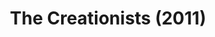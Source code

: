 ---
layout: shows
title: The Creationists (2011)
image:
category:
details:
  Theatre: Players by the Sea
  Title: The Creationists
  Playwright: Joshua Kreis McTiernan
  Setting: Here and Now, Now and Then
  Subject: Based on the story by Jeremy Kreis McTiernan and Joshua Kreis McTiernan
  Premiere: 2011-02-18
showtimes: |
    2011-02-18 20:00:00
    2011-02-19 20:00:00
    2011-02-24 20:00:00
    2011-02-25 20:00:00
    2011-02-26 20:00:00
cast:
  The Narrator: Brian Fullford
  Cameron: Cameron Lee Henderson
  Kai: Philip Harville
  Tyler: Tyler Christian Ramirez
  Head Eraser: Chris Robertson
  Mr. Bennet: Chris Robertson
  Roger: Chris Robertson
  Eraser 2: Tori Richmond-Davies
  Lizzie Bennet: Tori Richmond-Davies
  Ralph: Tori Richmond-Davies
  Eraser 3: J'royce Denard Walton
  Mrs. Bennet: J'royce Denard Walton
  Jack: J'royce Denard Walton
crew:
  Director: Joshua Kreis McTiernan
  Script Supervisors: |
    Joshua Kreis McTiernan
    Evan Dodd
  Stage Manager: Jane Cassingham
  Set Design: |
    Joshua Kreis McTiernan
    Brianna Dykes
  Costume Design: J'royce Denard Walton
  Sound Design: |
    Joshua Kreis McTiernan
    Ray Hollister
  Light/Sound Board Operator: Ray Hollister
  Deck Crew: |
    Jane Cassingham
    Pablo J. Milla
photos:
  - photo: 2011_The_Creationists_1.jpeg
    photo_credit: Pablo Milla
    photo_alt: Cast and Crew of The Creationists (2011)
    photo_caption: Cast and Crew of The Creationists (2011)
  - photo: 2011_The_Creationists_2.jpeg
    photo_credit: Pablo Milla
    photo_alt: Cast and Crew of The Creationists (2011)
    photo_caption: Cast and Crew of The Creationists (2011)
external_links:
  "'The Creationists' comedy opens Friday at Players by the Sea - News - The Florida Times-Union - Jacksonville, FL": https://web.archive.org/web/20220421031634/https://www.jacksonville.com/story/entertainment/local/2011/02/16/creationists-comedy-opens-friday-players-sea/15914159007/
  "'The Creationists' - Folio Weekly": https://folioweekly.com/2011/02/24/2839/
  Joshua McTiernan Plays: https://mctiernanjoshua.wixsite.com/home/fulllengthplays
---